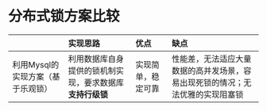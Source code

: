 # 分布式锁方案比较

|  | 实现思路 | 优点 | 缺点 |
| :--- | :--- | :--- | :--- |
| 利用Mysql的实现方案（基于乐观锁） | 利用数据库自身提供的锁机制实现，要求数据库**支持行级锁** | 实现简单，稳定可靠 | 性能差，无法适应大量数据的高并发场景，容易出现死锁的情况；无法优雅的实现阻塞锁 |



